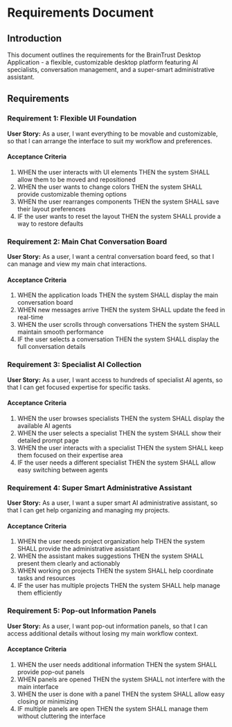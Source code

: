 # Requirements Document

## Introduction

This document outlines the requirements for the BrainTrust Desktop Application - a flexible, customizable desktop platform featuring AI specialists, conversation management, and a super-smart administrative assistant.

## Requirements

### Requirement 1: Flexible UI Foundation

**User Story:** As a user, I want everything to be movable and customizable, so that I can arrange the interface to suit my workflow and preferences.

#### Acceptance Criteria

1. WHEN the user interacts with UI elements THEN the system SHALL allow them to be moved and repositioned
2. WHEN the user wants to change colors THEN the system SHALL provide customizable theming options
3. WHEN the user rearranges components THEN the system SHALL save their layout preferences
4. IF the user wants to reset the layout THEN the system SHALL provide a way to restore defaults

### Requirement 2: Main Chat Conversation Board

**User Story:** As a user, I want a central conversation board feed, so that I can manage and view my main chat interactions.

#### Acceptance Criteria

1. WHEN the application loads THEN the system SHALL display the main conversation board
2. WHEN new messages arrive THEN the system SHALL update the feed in real-time
3. WHEN the user scrolls through conversations THEN the system SHALL maintain smooth performance
4. IF the user selects a conversation THEN the system SHALL display the full conversation details

### Requirement 3: Specialist AI Collection

**User Story:** As a user, I want access to hundreds of specialist AI agents, so that I can get focused expertise for specific tasks.

#### Acceptance Criteria

1. WHEN the user browses specialists THEN the system SHALL display the available AI agents
2. WHEN the user selects a specialist THEN the system SHALL show their detailed prompt page
3. WHEN the user interacts with a specialist THEN the system SHALL keep them focused on their expertise area
4. IF the user needs a different specialist THEN the system SHALL allow easy switching between agents

### Requirement 4: Super Smart Administrative Assistant

**User Story:** As a user, I want a super smart AI administrative assistant, so that I can get help organizing and managing my projects.

#### Acceptance Criteria

1. WHEN the user needs project organization help THEN the system SHALL provide the administrative assistant
2. WHEN the assistant makes suggestions THEN the system SHALL present them clearly and actionably
3. WHEN working on projects THEN the system SHALL help coordinate tasks and resources
4. IF the user has multiple projects THEN the system SHALL help manage them efficiently

### Requirement 5: Pop-out Information Panels

**User Story:** As a user, I want pop-out information panels, so that I can access additional details without losing my main workflow context.

#### Acceptance Criteria

1. WHEN the user needs additional information THEN the system SHALL provide pop-out panels
2. WHEN panels are opened THEN the system SHALL not interfere with the main interface
3. WHEN the user is done with a panel THEN the system SHALL allow easy closing or minimizing
4. IF multiple panels are open THEN the system SHALL manage them without cluttering the interface
